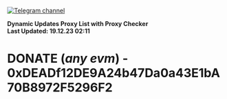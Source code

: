 [![Telegram channel](https://img.shields.io/endpoint?url=https://runkit.io/damiankrawczyk/telegram-badge/branches/master?url=https://t.me/n4z4v0d)](https://t.me/n4z4v0d) 

**Dynamic Updates Proxy List with Proxy Checker**  
**Last Updated: 19.12.23 02:11**

# DONATE (_any evm_) - 0xDEADf12DE9A24b47Da0a43E1bA70B8972F5296F2
